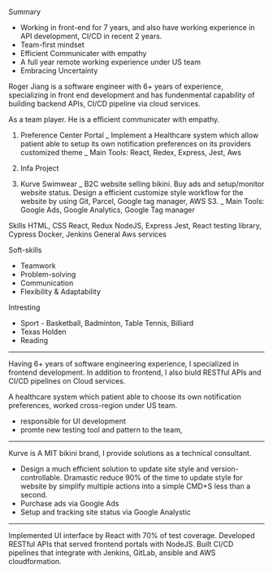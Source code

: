 Summary

- Working in front-end for 7 years, and also have working experience in API development, CI/CD in recent 2 years.
- Team-first mindset
- Efficient Communicater with empathy
- A full year remote working experience under US team
- Embracing Uncertainty

Roger Jiang is a software engineer with 6+ years of experience, specializing in front end development and has fundenmental capability of building backend APIs, CI/CD pipeline via cloud services.

As a team player. He is a efficient communicater with empathy.

1. Preference Center Portal
   _ Implement a Healthcare system which allow patient able to setup its own notification preferences on its providers customized theme
   _ Main Tools: React, Redex, Express, Jest, Aws

2. Infa Project

3. Kurve Swimwear
   _ B2C website selling bikini. Buy ads and setup/monitor website status. Design a efficient customize style workflow for the website by using Git, Parcel, Google tag manager, AWS S3.
   _ Main Tools: Google Ads, Google Analytics, Google Tag manager

Skills
HTML, CSS
React, Redux
NodeJS, Express
Jest, React testing library, Cypress
Docker, Jenkins
General Aws services

Soft-skills

- Teamwork
- Problem-solving
- Communication
- Flexibility & Adaptability

Intresting

- Sport - Basketball, Badminton, Table Tennis, Billiard
- Texas Holden
- Reading

---

Having 6+ years of software engineering experience, I specialized in frontend development.
In addition to frontend, I also biuld RESTful APIs and CI/CD pipelines on Cloud services.

A healthcare system which patient able to choose its own notification preferences, worked cross-region under US team.

- responsible for UI development
- promte new testing tool and pattern to the team,

---

Kurve is A MIT bikini brand, I provide solutions as a technical consultant.

- Design a much efficient solution to update site style and version-controllable. Dramastic reduce 90% of the time to update style for website by simplify multiple actions into a simple CMD+S less than a second.
- Purchase ads via Google Ads
- Setup and tracking site status via Google Analystic

---

Implemented UI interface by React with 70% of test coverage.
Developed RESTful APIs that served frontend portals with NodeJS.
Built CI/CD pipelines that integrate with Jenkins, GitLab, ansible and AWS cloudformation.
